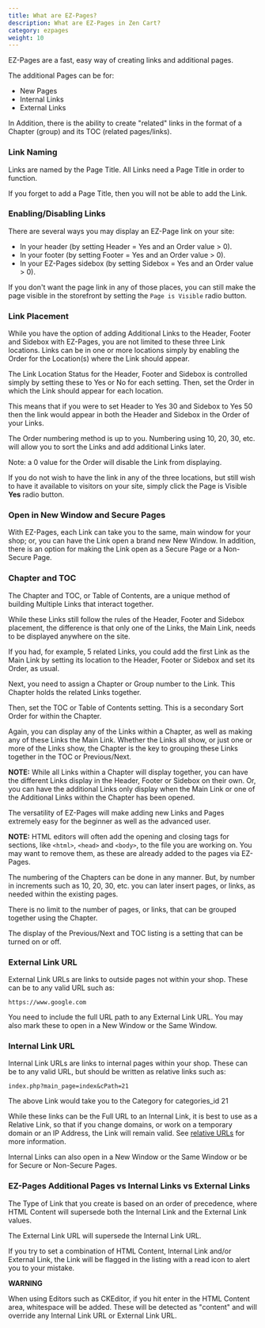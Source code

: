 ```yaml
---
title: What are EZ-Pages? 
description: What are EZ-Pages in Zen Cart? 
category: ezpages
weight: 10
---
```

EZ-Pages are a fast, easy way of creating links and additional pages.  

The additional Pages can be for:  

*   New Pages
*   Internal Links
*   External Links

In Addition, there is the ability to create "related" links in the format of a Chapter (group) and its TOC (related pages/links).  

### Link Naming

Links are named by the Page Title. All Links need a Page Title in order to function.  

If you forget to add a Page Title, then you will not be able to add the Link.  

### Enabling/Disabling Links 
There are several ways you may display an EZ-Page link on your site: 

- In your header (by setting Header = Yes and an Order value > 0). 
- In your footer (by setting Footer = Yes and an Order value > 0). 
- In your EZ-Pages sidebox (by setting Sidebox = Yes and an Order value > 0). 


If you don't want the page link in any of those places, you can still 
make the page visible in the storefront by setting the `Page is Visible` radio button.  

### Link Placement

While you have the option of adding Additional Links to the Header, Footer and Sidebox with EZ-Pages, you are not limited to these three Link locations. Links can be in one or more locations simply by enabling the Order for the Location(s) where the Link should appear.

The Link Location Status for the Header, Footer and Sidebox is controlled simply by setting these to Yes or No for each setting. Then, set the Order in which the Link should appear for each location.  

This means that if you were to set Header to Yes 30 and Sidebox to Yes 50 then the link would appear in both the Header and Sidebox in the Order of your Links.  

The Order numbering method is up to you. Numbering using 10, 20, 30, etc. will allow you to sort the Links and add additional Links later.  

Note: a 0 value for the Order will disable the Link from displaying.  

If you do not wish to have the link in any of the three locations, but still
wish to have it available to visitors on your site, simply click the 
Page is Visible <b>Yes</b> radio button. 

### Open in New Window and Secure Pages
With EZ-Pages, each Link can take you to the same, main window for your shop; or, you can have the Link open a brand new New Window. In addition, there is an option for making the Link open as a Secure Page or a Non-Secure Page.  

### Chapter and TOC

The Chapter and TOC, or Table of Contents, are a unique method of building Multiple Links that interact together.  

While these Links still follow the rules of the Header, Footer and Sidebox placement, the difference is that only one of the Links, the Main Link, needs to be displayed anywhere on the site.  

If you had, for example, 5 related Links, you could add the first Link as the Main Link by setting its location to the Header, Footer or Sidebox and set its Order, as usual.  

Next, you need to assign a Chapter or Group number to the Link. This Chapter holds the related Links together.  

Then, set the TOC or Table of Contents setting. This is a secondary Sort Order for within the Chapter.  

Again, you can display any of the Links within a Chapter, as well as making any of these Links the Main Link. Whether the Links all show, or just one or more of the Links show, the Chapter is the key to grouping these Links together in the TOC or Previous/Next.  

**NOTE:** While all Links within a Chapter will display together, you can have the different Links display in the Header, Footer or Sidebox on their own. Or, you can have the additional Links only display when the Main Link or one of the Additional Links within the Chapter has been opened.

The versatility of EZ-Pages will make adding new Links and Pages extremely easy for the beginner as well as the advanced user.  

**NOTE:** HTML editors will often add the opening and closing tags for sections, like `<html>`, `<head>` and `<body>`, to the file you are working on. You may want to remove them, as these are already added to the pages via EZ-Pages.  

The numbering of the Chapters can be done in any manner. But, by number in increments such as 10, 20, 30, etc. you can later insert pages, or links, as needed within the existing pages.  

There is no limit to the number of pages, or links, that can be grouped together using the Chapter.  

The display of the Previous/Next and TOC listing is a setting that can be turned on or off.  

### External Link URL

External Link URLs are links to outside pages not within your shop. These can be to any valid URL such as:  

```
https://www.google.com 
```

You need to include the full URL path to any External Link URL. You may also mark these to open in a New Window or the Same Window.  

### Internal Link URL

Internal Link URLs are links to internal pages within your shop. These can be to any valid URL, but should be written as relative links such as:  

```
index.php?main_page=index&cPath=21  
```

The above Link would take you to the Category for categories_id 21  

While these links can be the Full URL to an Internal Link, it is best to use as a Relative Link, so that if you change domains, or work on a temporary domain or an IP Address, the Link will remain valid.  See [relative URLs](/user/first_steps/relative_urls/) for more information.

Internal Links can also open in a New Window or the Same Window or be for Secure or Non-Secure Pages.  

### EZ-Pages Additional Pages vs Internal Links vs External Links

The Type of Link that you create is based on an order of precedence, where HTML Content will supersede both the Internal Link and the External Link values.  

The External Link URL will supersede the Internal Link URL.  

If you try to set a combination of HTML Content, Internal Link and/or External Link, the Link will be flagged in the listing with a read icon to alert you to your mistake.  

<b>WARNING</b>

When using Editors such as CKEditor, if you hit enter in the HTML Content area,
whitespace will be added. These will be detected as "content" and will override any Internal Link URL or External Link URL.  


